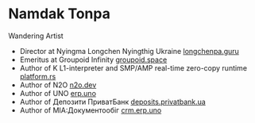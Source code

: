 <h1>Namdak Tonpa</h1>

Wandering Artist

* Director at Nyingma Longchen Nyingthig Ukraine <a href="https://longchenpa.guru">longchenpa.guru</a>
* Emeritus at Groupoid Infinity <a href="https://groupoid.space">groupoid.space</a>
* Author of K L1-interpreter and SMP/AMP real-time zero-copy runtime <a href="https://github.com/o83/n2o">platform.rs</a>
* Author of N2O <a href="https://n2o.dev">n2o.dev</a>
* Author of UNO <a href="https://erp.uno">erp.uno</a>
* Author of Депозити ПриватБанк <a href="https://deposits.privatbank.ua/static/doc/index.htm">deposits.privatbank.ua</a>
* Author of МІА:Документообіг <a href="https://crm.erp.uno">crm.erp.uno</a>

